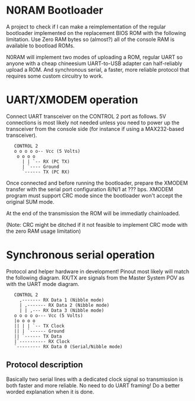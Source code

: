 
# N0RAM Bootloader

A project to check if I can make a reimplementation of the regular bootloader
implemented on the replacement BIOS ROM with the following limitation. Use Zero
RAM bytes so (almost?) all of the console RAM is available to bootload ROMs.

N0RAM will implement two modes of uploading a ROM, regular UART so anyone with
a cheap chineesium UART-to-USB adapter can half-reliably upload a ROM. And
synchronous serial, a faster, more reliable protocol that requires some custom
circuitry to work.

# UART/XMODEM operation

Connect UART transceiver on the CONTROL 2 port as follows. 5V connections is
most likely not needed unless you need to power up the transceiver from the
console side (for instance if using a MAX232-based transceiver).

       CONTROL 2
       o o o o o-- Vcc (5 Volts)
        o o o o
          | | `-- RX (PC TX)
          | `---- Ground
          `------ TX (PC RX)

Once connected and before running the bootloader, prepare the XMODEM transfer
with the serial port configuration 8/N/1 at ??? bps. XMODEM program must 
support CRC mode since the bootloader won't accept the original SUM mode.

At the end of the transmission the ROM will be immediatly chainloaded.

(Note: CRC might be ditched if it not feasible to implement CRC mode with the
zero RAM usage limitation)

# Synchronous serial operation

Protocol and helper hardware in development! Pinout most likely will match the
following diagram. RX/TX are signals from the Master System POV as with the
UART mode diagram.

       CONTROL 2
         ,------- RX Data 1 (Nibble mode)
         | ,------- RX Data 2 (Nibble mode)
         | | ,--- RX Data 3 (Nibble mode)
       o o o o o--- Vcc (5 Volts)
       |o o o o
       || | | `-- TX Clock
       || | `------ Ground
       || `------ TX Data
       |`---------- RX Clock
       `--------- RX Data 0 (Serial/Nibble mode)

## Protocol description

Basically two serial lines with a dedicated clock signal so transmission is
both faster and more reliable. No need to do UART framing! Do a better worded
explanation when it is done.